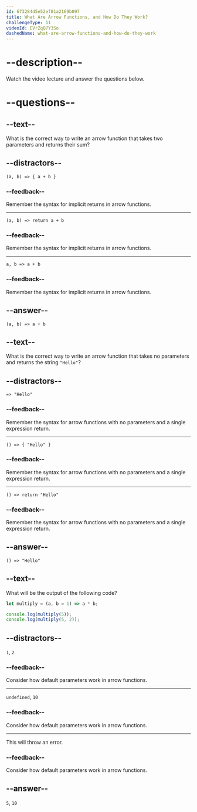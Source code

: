 ```yaml
---
id: 673284d5e52ef81a2169b097
title: What Are Arrow Functions, and How Do They Work?
challengeType: 11
videoId: EVrZqQ7Y3So
dashedName: what-are-arrow-functions-and-how-do-they-work
---
```


# --description--

Watch the video lecture and answer the questions below.

# --questions--

## --text--

What is the correct way to write an arrow function that takes two parameters and returns their sum?

## --distractors--

`(a, b) => { a + b }`

### --feedback--

Remember the syntax for implicit returns in arrow functions.

---

`(a, b) => return a + b`

### --feedback--

Remember the syntax for implicit returns in arrow functions.

---

`a, b => a + b`

### --feedback--

Remember the syntax for implicit returns in arrow functions.

## --answer--

`(a, b) => a + b`

## --text--

What is the correct way to write an arrow function that takes no parameters and returns the string `"Hello"`?

## --distractors--

`=> "Hello"`

### --feedback--

Remember the syntax for arrow functions with no parameters and a single expression return.

---

` () => { "Hello" }  `

### --feedback--

Remember the syntax for arrow functions with no parameters and a single expression return.

---

`() => return "Hello"`

### --feedback--

Remember the syntax for arrow functions with no parameters and a single expression return.

## --answer--

`() => "Hello"`

## --text--

What will be the output of the following code?

```js
let multiply = (a, b = 1) => a * b;

console.log(multiply(5));
console.log(multiply(5, 2));
```

## --distractors--

`1`, `2`

### --feedback--

Consider how default parameters work in arrow functions.

---

`undefined`, `10`

### --feedback--

Consider how default parameters work in arrow functions.

---

This will throw an error.

### --feedback--

Consider how default parameters work in arrow functions.

## --answer--

`5`, `10`

